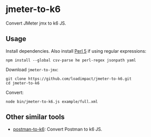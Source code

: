 # jmeter-to-k6

Convert JMeter jmx to k6 JS.

## Usage

Install dependencies. Also install [Perl 5][1] if using regular expressions:

```shell
npm install --global csv-parse he perl-regex jsonpath yaml
```

Download `jmeter-to-jmx`:

```shell
git clone https://github.com/loadimpact/jmeter-to-k6.git
cd jmeter-to-k6
```

Convert:

```shell
node bin/jmeter-to-k6.js example/full.xml
```

[1]: https://www.perl.org/get.html

## Other similar tools

- [postman-to-k6](https://github.com/loadimpact/postman-to-k6/): Convert
  Postman to k6 JS.
